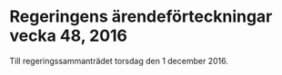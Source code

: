 # Regeringens ärendeförteckningar vecka 48, 2016

Till regeringssammanträdet torsdag den 1 december 2016.
